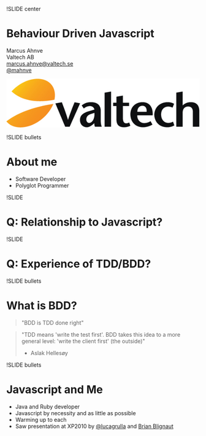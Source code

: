!SLIDE center

Behaviour Driven Javascript
===========================

Marcus Ahnve  
Valtech AB   
<marcus.ahnve@valtech.se>  
[@mahnve](http://www.twitter.com/mahnve)  


![Valtech](valtech_logo.jpg)

!SLIDE bullets

# About me 

* Software Developer
* Polyglot Programmer

!SLIDE 

# Q: Relationship to Javascript?

!SLIDE 

# Q: Experience of TDD/BDD?

!SLIDE bullets

# What is BDD?

> "BDD is TDD done right"

> "TDD means 'write the test first'. BDD takes this idea to a more general
> level: 'write the client first' (the outside)"   
> - Aslak Hellesøy
>
!SLIDE bullets

# Javascript and Me

* Java and Ruby developer
* Javascript by necessity and as little as possible
* Warming up to each
* Saw presentation at XP2010 by [@lucagrulla](http://www.lucagrulla.it) and 
  [Brian Blignaut](http://www.twitter.com/gurrie09)
